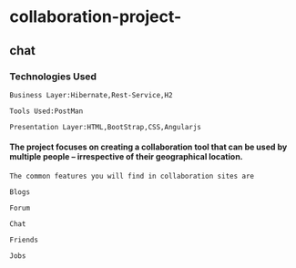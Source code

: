 # collaboration-project-

## chat

### Technologies Used
   
    Business Layer:Hibernate,Rest-Service,H2

    Tools Used:PostMan

    Presentation Layer:HTML,BootStrap,CSS,Angularjs
  
#### The project focuses on creating a collaboration tool that can be used by multiple people – irrespective of their geographical location.
    
    
    The common features you will find in collaboration sites are

    Blogs
    
    Forum
    
    Chat
    
    Friends
    
    Jobs
